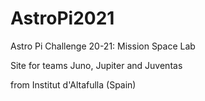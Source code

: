 # AstroPi2021

Astro Pi Challenge 20-21: Mission Space Lab

Site for teams Juno, Jupiter and Juventas

from Institut d'Altafulla (Spain)
